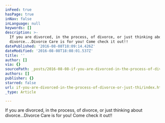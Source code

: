 ```yaml
---
inFeed: true
hasPage: true
inNav: false
inLanguage: null
keywords: []
description: >-
  If you are divorced, in the process, of divorce, or just thinking about
  divorce...Divorce Care is for you! Come check it out!!
datePublished: '2016-08-08T18:09:14.426Z'
dateModified: '2016-08-08T18:08:01.537Z'
title: ''
author: []
via: {}
sourcePath: _posts/2016-08-08-if-you-are-divorced-in-the-process-of-divorce-or-just-thi.md
authors: []
publisher: {}
starred: false
url: if-you-are-divorced-in-the-process-of-divorce-or-just-thi/index.html
_type: Article

---
```

If you are divorced, in the process, of divorce, or just thinking about divorce...Divorce Care is for you! Come check it out!!